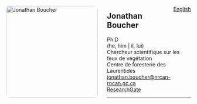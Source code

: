 <a href="https://cffdrs.github.io/website_en/contact/Jonathan_Boucher/" target="_self" style="float: right;"> English </a>

<img 
    style="height: 250px;
           border-radius: 10px;
           margin: auto;
           float: left;
           margin-right: 25px"
    src="../jboucher.jpg" 
    alt="Jonathan Boucher">
</img>

## Jonathan Boucher
Ph.D  
(he, him | il, lui)  
Chercheur scientifique sur les feux de végétation  
Centre de foresterie des Laurentides  
[jonathan.boucher@nrcan-rncan.gc.ca](mailto:jonathan.boucher@NRCan-RNCan.gc.ca)  
[ResearchGate](https://www.researchgate.net/profile/Jonathan-Boucher-3)  

---
